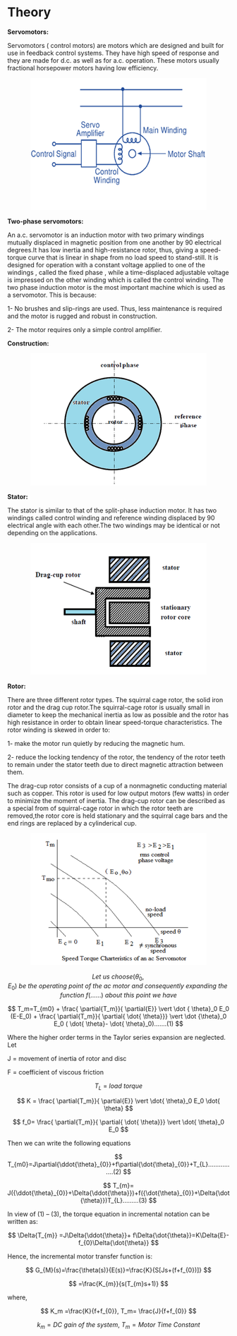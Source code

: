 # Theory
**Servomotors:**

Servomotors ( control motors) are motors which are designed and built for use in feedback control systems. 
They have high speed of response and they are made for d.c. as well as for a.c. operation. These motors usually fractional horsepower motors having low efficiency.

<div align="center">
<img alt="" src="./images/ckt.png" style="width:400px;height:300px;">
</div>

**Two-phase servomotors:**

An a.c. servomotor is an induction motor with two primary windings mutually displaced in magnetic position from one another by 90 electrical degrees.It has low inertia and high-resistance rotor, thus, giving a speed-torque curve that is linear in shape from no load speed to stand-still.
It is designed for operation with a constant voltage applied to one of the windings , called the fixed phase , while a time-displaced adjustable voltage is impressed on the other winding which is called the control winding.
The two phase induction motor is the most important machine which is used as a servomotor. This is because:

1- No brushes and slip-rings are used. Thus, less maintenance is required and the motor is rugged and robust in construction.

2- The motor requires only a simple control amplifier.

**Construction:**

<div align="center">								
<img class="center" alt="" src="./images/const.png" style="width:400px;height:300px;">
</div>

**Stator:**

The stator is similar to that of the split-phase induction motor. It has two windings called control winding and reference winding displaced by 90 electrical angle with each other.The two windings may be identical or not depending on the applications.

<div align="center">                
<img  alt="" src="./images/rotor.png" style="width:400px;height:300px;">
</div>

**Rotor:**

There are three different rotor types. The squirral cage rotor, the solid iron rotor and the drag cup rotor.The squirral-cage rotor is usually small in diameter to keep the mechanical inertia as low as possible and the rotor has high resistance in order to obtain linear speed-torque characteristics. The rotor winding is skewed in order to:

1- make the motor run quietly by reducing the magnetic hum.

2- reduce the locking tendency of the rotor, the tendency of the rotor teeth to remain under the stator teeth due to direct magnetic attraction between them.				
								
The drag-cup rotor consists of a cup of a nonmagnetic conducting material such as copper.
This rotor is used for low output motors (few watts) in order to minimize the moment of inertia.
The drag-cup rotor can be described as a special from of squirral-cage rotor in which the rotor teeth are removed,the rotor core is held stationary and the squirral cage bars and the end rings are replaced by a cylinderical cup.

<div align="center">
<img alt="" src="./images/eq1.png" style="width:400px;height:300px;">
</div>	

$$ Let \ us \ choose (\dot{\theta}_0,E_0) \ be \ the \ operating \ point \ of \ the \ ac \ motor \ and \ consequently \ expanding \ the \ function \ f(……) \ about \ this \ point \ we \ have $$


$$ T_m=T_{m0} + \frac{ \partial{T_m}}{ \partial{E}} \vert  \dot { \theta}_0 E_0 (E-E_0) + \frac{ \partial{T_m}}{ \partial{ \dot{ \theta}}}  \vert  \dot {\theta}_0 E_0 ( \dot{ \theta}- \dot{ \theta}_0).......(1) $$


Where the higher order terms in the Taylor series expansion are neglected. Let

J = movement of inertia of rotor and disc

F = coefficient of viscous friction


$$ T_L \ = \ load \ torque $$


$$ K = \frac{ \partial{T_m}}{ \partial{E}} \vert \dot{ \theta}_0 E_0 \dot{ \theta} $$


$$ f_0= \frac{ \partial{T_m}}{ \partial{ \dot{ \theta}}} \vert \dot{ \theta}_0 E_0 $$

Then we can write the following equations 

$$ T_{m0}=J\partial{\ddot{\theta}_{0}}+f\partial{\dot{\theta}_{0}}+T_{L}................(2) $$

$$ T_{m}= J({\ddot{\theta}_{0}}+\Delta{\ddot{\theta}})+f({\dot{\theta}_{0}}+\Delta{\dot{\theta}})T_{L}.........(3) $$

In view of (1) – (3), the torque equation in incremental notation can be written as:

$$ \Delta{T_{m}} =J\Delta{\ddot{\theta}}+ f\Delta{\dot{\theta}}=K\Delta{E}-f_{0}\Delta{\dot{\theta}} $$

Hence, the incremental motor transfer function is:

$$ G_{M}(s)=\frac{\theta(s)}{E(s)}=\frac{K}{S[Js+(f+f_{0})]} $$

$$ =\frac{K_{m}}{s(T_{m}s+1)} $$

where,

$$ K_m =\frac{K}{f+f_{0}}, T_m= \frac{J}{f+f_{0}} $$

$$ k_m  = DC\ gain\ of\ the\ system ,\  T_m = Motor\ Time\ Constant $$


						
<script id="MathJax-script" async src="https://cdn.jsdelivr.net/npm/mathjax@3/es5/tex-mml-chtml.js"></script>							
